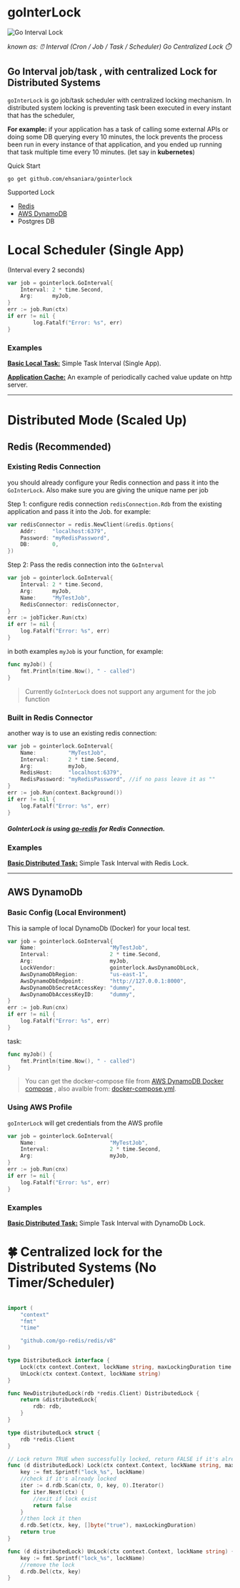 # goInterLock 
![Go Interval Lock](material/gointerlock_bg.png)

_known as: ⏰ Interval (Cron / Job / Task / Scheduler) Go Centralized Lock ⏱️_

## Go Interval job/task , with centralized Lock for Distributed Systems

`goInterLock` is go job/task scheduler with centralized locking mechanism. In distributed system locking is preventing task been executed in every instant that has the scheduler, 

**For example:** if your application has a task of calling some external APIs or doing some DB querying every 10 minutes, the lock prevents the process been run in every instance of that application, and you ended up running that task multiple time every 10 minutes. (let say in **kubernetes**)

Quick Start

```shell
go get github.com/ehsaniara/gointerlock
```

Supported Lock
- [Redis](#redis)
- [AWS DynamoDB](#aws-dynamodb)
- Postgres DB

# Local Scheduler (Single App)

(Interval every 2 seconds)

```go
var job = gointerlock.GoInterval{
    Interval: 2 * time.Second,
    Arg:      myJob,
}
err := job.Run(ctx)
if err != nil {
        log.Fatalf("Error: %s", err)
}
```

### Examples
[**Basic Local Task:**](example/basicLocal/main.go) Simple Task Interval (Single App).

[**Application Cache:**](./example/applicationCache/main.go) An example of periodically cached value update on http server.

------
# Distributed Mode (Scaled Up)

## Redis (Recommended)

### Existing Redis Connection
you should already configure your Redis connection and pass it into the `GoInterLock`. Also make sure you are giving the
unique name per job

Step 1: configure redis connection `redisConnection.Rdb` from the existing application and pass it into the Job. for example:
```go
var redisConnector = redis.NewClient(&redis.Options{
    Addr:     "localhost:6379",
    Password: "myRedisPassword", 
    DB:       0,               
})
```
Step 2: Pass the redis connection into the `GoInterval`

```go
var job = gointerlock.GoInterval{
    Interval: 2 * time.Second,
    Arg:      myJob,
    Name:     "MyTestJob",
    RedisConnector: redisConnector,
}
err := jobTicker.Run(ctx)
if err != nil {
    log.Fatalf("Error: %s", err)
}
```

in both examples `myJob` is your function, for example:

```go
func myJob() {
	fmt.Println(time.Now(), " - called")
}
```
> Currently `GoInterLock` does not support any argument for the job function

### Built in Redis Connector

another way is to use an existing redis connection:

```go
var job = gointerlock.GoInterval{
    Name:          "MyTestJob",
    Interval:      2 * time.Second,
    Arg:           myJob,
    RedisHost:     "localhost:6379",
    RedisPassword: "myRedisPassword", //if no pass leave it as ""
}
err := job.Run(context.Background())
if err != nil {
    log.Fatalf("Error: %s", err)
}
```

##### GoInterLock is using [go-redis](https://github.com/go-redis/redis) for Redis Connection.



### Examples

[**Basic Distributed Task:**](example/redis/basic/main.go) Simple Task Interval with Redis Lock.

-----

## AWS DynamoDb

### Basic Config (Local Environment)
This ia sample of local DynamoDb (Docker) for your local test. 
```go
var job = gointerlock.GoInterval{
    Name:                       "MyTestJob",
    Interval:                   2 * time.Second,
    Arg:                        myJob,
    LockVendor:                 gointerlock.AwsDynamoDbLock,
    AwsDynamoDbRegion:          "us-east-1",
    AwsDynamoDbEndpoint:        "http://127.0.0.1:8000",
    AwsDynamoDbSecretAccessKey: "dummy",
    AwsDynamoDbAccessKeyID:     "dummy",
}
err := job.Run(cnx)
if err != nil {
    log.Fatalf("Error: %s", err)
}
```
task:
```go
func myJob() {
	fmt.Println(time.Now(), " - called")
}
```
> You can get the docker-compose file from [AWS DynamoDB Docker compose](https://docs.aws.amazon.com/amazondynamodb/latest/developerguide/DynamoDBLocal.DownloadingAndRunning.html) , also avalble from: [docker-compose.yml](./example/awsDynamoDb/docker-compose.yml).

### Using AWS Profile

`goInterLock` will get credentials from the AWS profile

```go
var job = gointerlock.GoInterval{
    Name:                       "MyTestJob",
    Interval:                   2 * time.Second,
    Arg:                        myJob,
}
err := job.Run(cnx)
if err != nil {
    log.Fatalf("Error: %s", err)
}
```
### Examples

[**Basic Distributed Task:**](example/awsDynamoDb/main.go) Simple Task Interval with DynamoDb Lock.



# :four_leaf_clover: Centralized lock for the Distributed Systems (No Timer/Scheduler)

```go

import (
	"context"
	"fmt"
	"time"

	"github.com/go-redis/redis/v8"
)

type DistributedLock interface {
	Lock(ctx context.Context, lockName string, maxLockingDuration time.Duration) bool
	UnLock(ctx context.Context, lockName string)
}

func NewDistributedLock(rdb *redis.Client) DistributedLock {
	return &distributedLock{
		rdb: rdb,
	}
}

type distributedLock struct {
	rdb *redis.Client
}

// Lock return TRUE when successfully locked, return FALSE if it's already been locked by others
func (d distributedLock) Lock(ctx context.Context, lockName string, maxLockingDuration time.Duration) bool {
	key := fmt.Sprintf("lock_%s", lockName)
	//check if it's already locked
	iter := d.rdb.Scan(ctx, 0, key, 0).Iterator()
	for iter.Next(ctx) {
		//exit if lock exist
		return false
	}
	//then lock it then
	d.rdb.Set(ctx, key, []byte("true"), maxLockingDuration)
	return true
}

func (d distributedLock) UnLock(ctx context.Context, lockName string) {
	key := fmt.Sprintf("lock_%s", lockName)
	//remove the lock
	d.rdb.Del(ctx, key)
}

```
